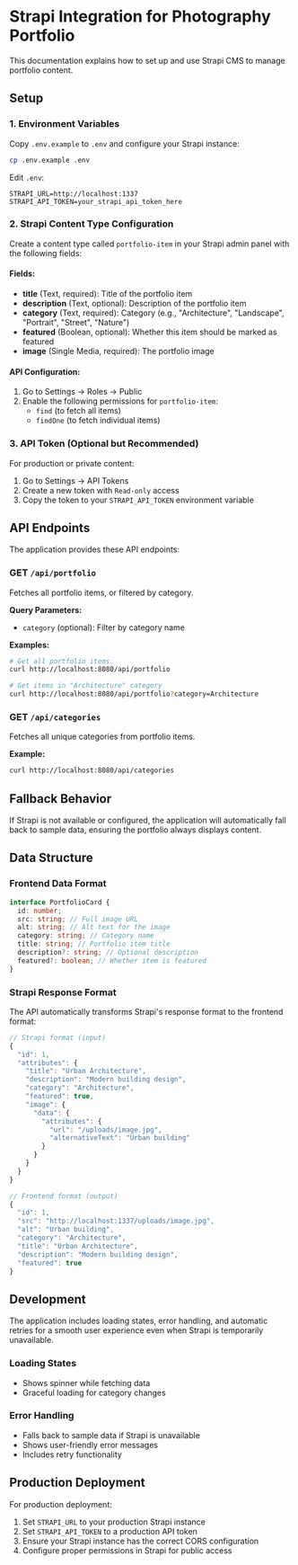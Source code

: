 # Strapi Integration for Photography Portfolio

This documentation explains how to set up and use Strapi CMS to manage portfolio content.

## Setup

### 1. Environment Variables

Copy `.env.example` to `.env` and configure your Strapi instance:

```bash
cp .env.example .env
```

Edit `.env`:

```
STRAPI_URL=http://localhost:1337
STRAPI_API_TOKEN=your_strapi_api_token_here
```

### 2. Strapi Content Type Configuration

Create a content type called `portfolio-item` in your Strapi admin panel with the following fields:

#### Fields:

- **title** (Text, required): Title of the portfolio item
- **description** (Text, optional): Description of the portfolio item
- **category** (Text, required): Category (e.g., "Architecture", "Landscape", "Portrait", "Street", "Nature")
- **featured** (Boolean, optional): Whether this item should be marked as featured
- **image** (Single Media, required): The portfolio image

#### API Configuration:

1. Go to Settings → Roles → Public
2. Enable the following permissions for `portfolio-item`:
   - `find` (to fetch all items)
   - `findOne` (to fetch individual items)

### 3. API Token (Optional but Recommended)

For production or private content:

1. Go to Settings → API Tokens
2. Create a new token with `Read-only` access
3. Copy the token to your `STRAPI_API_TOKEN` environment variable

## API Endpoints

The application provides these API endpoints:

### GET `/api/portfolio`

Fetches all portfolio items, or filtered by category.

**Query Parameters:**

- `category` (optional): Filter by category name

**Examples:**

```bash
# Get all portfolio items
curl http://localhost:8080/api/portfolio

# Get items in "Architecture" category
curl http://localhost:8080/api/portfolio?category=Architecture
```

### GET `/api/categories`

Fetches all unique categories from portfolio items.

**Example:**

```bash
curl http://localhost:8080/api/categories
```

## Fallback Behavior

If Strapi is not available or configured, the application will automatically fall back to sample data, ensuring the portfolio always displays content.

## Data Structure

### Frontend Data Format

```typescript
interface PortfolioCard {
  id: number;
  src: string; // Full image URL
  alt: string; // Alt text for the image
  category: string; // Category name
  title: string; // Portfolio item title
  description?: string; // Optional description
  featured?: boolean; // Whether item is featured
}
```

### Strapi Response Format

The API automatically transforms Strapi's response format to the frontend format:

```typescript
// Strapi format (input)
{
  "id": 1,
  "attributes": {
    "title": "Urban Architecture",
    "description": "Modern building design",
    "category": "Architecture",
    "featured": true,
    "image": {
      "data": {
        "attributes": {
          "url": "/uploads/image.jpg",
          "alternativeText": "Urban building"
        }
      }
    }
  }
}

// Frontend format (output)
{
  "id": 1,
  "src": "http://localhost:1337/uploads/image.jpg",
  "alt": "Urban building",
  "category": "Architecture",
  "title": "Urban Architecture",
  "description": "Modern building design",
  "featured": true
}
```

## Development

The application includes loading states, error handling, and automatic retries for a smooth user experience even when Strapi is temporarily unavailable.

### Loading States

- Shows spinner while fetching data
- Graceful loading for category changes

### Error Handling

- Falls back to sample data if Strapi is unavailable
- Shows user-friendly error messages
- Includes retry functionality

## Production Deployment

For production deployment:

1. Set `STRAPI_URL` to your production Strapi instance
2. Set `STRAPI_API_TOKEN` to a production API token
3. Ensure your Strapi instance has the correct CORS configuration
4. Configure proper permissions in Strapi for public access
